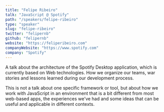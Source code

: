 ```yaml
---
title: "Felipe Ribeiro"
talk: "JavaScript @ Spotify"
path: "/speakers/felipe-ribeiro"
type: "speaker"
slug: "felipe-ribeiro"
twitter: "felipernb"
github: "felipernb"
website: "https://feliperibeiro.com"
companyWebsite: "https://www.spotify.com"
company: "Spotify"
---
```


<p>A talk about the architecture of the Spotify Desktop application, which is currently based on Web technologies. How we organize our teams, war stories and lessons learned during our development process.</p>
<p>This is not a talk about one specific framework or tool, but about how we work with JavaScript in an environment that is a bit different from most web-based apps, the experiences we've had and some ideas that can be useful and applicable in different contexts.</p>